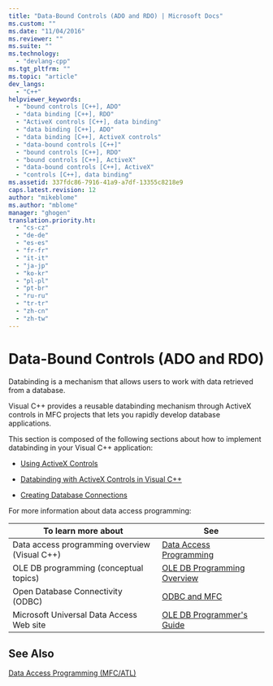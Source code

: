 ```yaml
---
title: "Data-Bound Controls (ADO and RDO) | Microsoft Docs"
ms.custom: ""
ms.date: "11/04/2016"
ms.reviewer: ""
ms.suite: ""
ms.technology: 
  - "devlang-cpp"
ms.tgt_pltfrm: ""
ms.topic: "article"
dev_langs: 
  - "C++"
helpviewer_keywords: 
  - "bound controls [C++], ADO"
  - "data binding [C++], RDO"
  - "ActiveX controls [C++], data binding"
  - "data binding [C++], ADO"
  - "data binding [C++], ActiveX controls"
  - "data-bound controls [C++]"
  - "bound controls [C++], RDO"
  - "bound controls [C++], ActiveX"
  - "data-bound controls [C++], ActiveX"
  - "controls [C++], data binding"
ms.assetid: 337fdc86-7916-41a9-a7df-13355c8218e9
caps.latest.revision: 12
author: "mikeblome"
ms.author: "mblome"
manager: "ghogen"
translation.priority.ht: 
  - "cs-cz"
  - "de-de"
  - "es-es"
  - "fr-fr"
  - "it-it"
  - "ja-jp"
  - "ko-kr"
  - "pl-pl"
  - "pt-br"
  - "ru-ru"
  - "tr-tr"
  - "zh-cn"
  - "zh-tw"
---
```

# Data-Bound Controls (ADO and RDO)
Databinding is a mechanism that allows users to work with data retrieved from a database.  
  
 Visual C++ provides a reusable databinding mechanism through ActiveX controls in MFC projects that lets you rapidly develop database applications.  
  
 This section is composed of the following sections about how to implement databinding in your Visual C++ application:  
  
-   [Using ActiveX Controls](../../data/ado-rdo/using-activex-controls.md)  
  
-   [Databinding with ActiveX Controls in Visual C++](../../data/ado-rdo/databinding-with-activex-controls-in-visual-cpp.md)  
  
-   [Creating Database Connections](../../data/ado-rdo/creating-database-connections.md)  
  
 For more information about data access programming:  
  
|To learn more about|See|  
|-------------------------|---------|  
|Data access programming overview (Visual C++)|[Data Access Programming](../../data/data-access-programming-mfc-atl.md)|  
|OLE DB programming (conceptual topics)|[OLE DB Programming Overview](../../data/oledb/ole-db-programming-overview.md)|  
|Open Database Connectivity (ODBC)|[ODBC and MFC](../../data/odbc/odbc-and-mfc.md)|  
|Microsoft Universal Data Access Web site|[OLE DB Programmer's Guide](http://go.microsoft.com/fwlink/?linkid=121548)|  
  
## See Also  
 [Data Access Programming (MFC/ATL)](../../data/data-access-programming-mfc-atl.md)